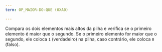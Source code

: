 ```yaml
---
term: OP_MAIOR-DO-QUE (0XA0)

---
```

Compara os dois elementos mais altos da pilha e verifica se o primeiro elemento é maior que o segundo. Se o primeiro elemento for maior que o segundo, ele coloca `1` (verdadeiro) na pilha, caso contrário, ele coloca `0` (falso).